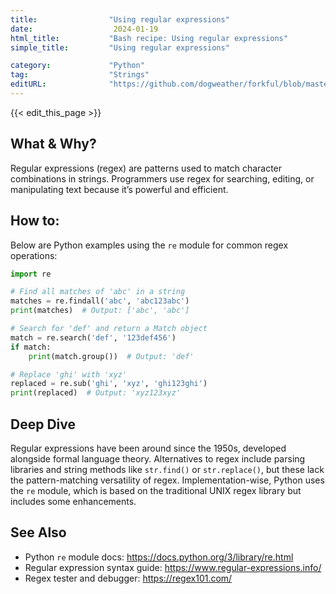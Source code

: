 ```yaml
---
title:                "Using regular expressions"
date:                  2024-01-19
html_title:           "Bash recipe: Using regular expressions"
simple_title:         "Using regular expressions"

category:             "Python"
tag:                  "Strings"
editURL:              "https://github.com/dogweather/forkful/blob/master/content/en/python/using-regular-expressions.md"
---
```


{{< edit_this_page >}}

## What & Why?
Regular expressions (regex) are patterns used to match character combinations in strings. Programmers use regex for searching, editing, or manipulating text because it’s powerful and efficient.

## How to:
Below are Python examples using the `re` module for common regex operations:

```Python
import re

# Find all matches of 'abc' in a string
matches = re.findall('abc', 'abc123abc')
print(matches)  # Output: ['abc', 'abc']

# Search for 'def' and return a Match object
match = re.search('def', '123def456')
if match:
    print(match.group())  # Output: 'def'

# Replace 'ghi' with 'xyz'
replaced = re.sub('ghi', 'xyz', 'ghi123ghi')
print(replaced)  # Output: 'xyz123xyz'
```

## Deep Dive
Regular expressions have been around since the 1950s, developed alongside formal language theory. Alternatives to regex include parsing libraries and string methods like `str.find()` or `str.replace()`, but these lack the pattern-matching versatility of regex. Implementation-wise, Python uses the `re` module, which is based on the traditional UNIX regex library but includes some enhancements.

## See Also
- Python `re` module docs: https://docs.python.org/3/library/re.html
- Regular expression syntax guide: https://www.regular-expressions.info/
- Regex tester and debugger: https://regex101.com/
